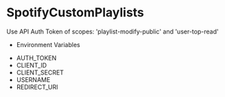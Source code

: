 # SpotifyCustomPlaylists

Use API Auth Token of scopes: 'playlist-modify-public' and 'user-top-read'

* Environment Variables

- AUTH_TOKEN
- CLIENT_ID
- CLIENT_SECRET
- USERNAME
- REDIRECT_URI
